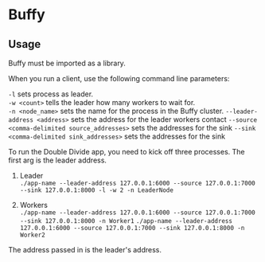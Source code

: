 # Buffy

## Usage

Buffy must be imported as a library.

When you run a client, use the following command line parameters:

```-l``` sets process as leader.  
```-w <count>``` tells the leader how many workers to wait for.  
```-n <node_name>``` sets the name for the process in the Buffy cluster.
```--leader-address <address>``` sets the address for the leader workers contact
```--source <comma-delimited source_addresses>``` sets the addresses for the sink
```--sink <comma-delimited sink_addresses>``` sets the addresses for the sink

To run the Double Divide app, you need to kick off three processes.  The first arg is
the leader address.

1. Leader  
```./app-name --leader-address 127.0.0.1:6000 --source 127.0.0.1:7000 --sink 127.0.0.1:8000 -l -w 2 -n LeaderNode```

2. Workers  
```./app-name --leader-address 127.0.0.1:6000 --source 127.0.0.1:7000 --sink 127.0.0.1:8000 -n Worker1```
```./app-name --leader-address 127.0.0.1:6000 --source 127.0.0.1:7000 --sink 127.0.0.1:8000 -n Worker2```

The address passed in is the leader's address.
